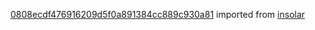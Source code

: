 [0808ecdf476916209d5f0a891384cc889c930a81](https://github.com/insolar/insolar/commit/0808ecdf476916209d5f0a891384cc889c930a81) imported from [insolar](https://github.com/insolar/insolar)
